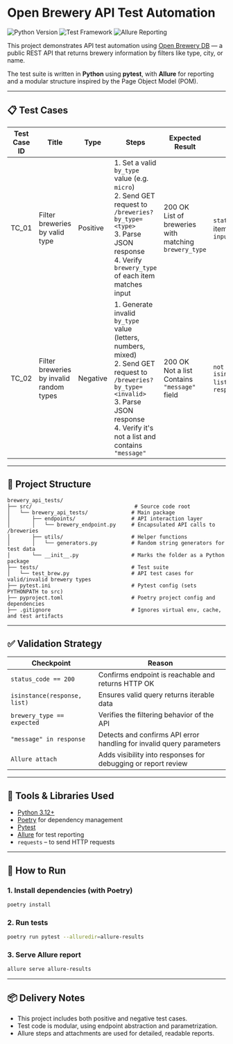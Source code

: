 # Open Brewery API Test Automation

![Python Version](https://img.shields.io/badge/python-3.12-blue)
![Test Framework](https://img.shields.io/badge/tested%20with-pytest-yellow)
![Allure Reporting](https://img.shields.io/badge/report-Allure-blueviolet)


This project demonstrates API test automation using [Open Brewery DB](https://www.openbrewerydb.org/) — a public REST API that returns brewery information by filters like type, city, or name.

The test suite is written in **Python** using **pytest**, with **Allure** for reporting and a modular structure inspired by the Page Object Model (POM).

---

## 📋 Test Cases

| Test Case ID | Title                                    | Type     | Steps                                                                                                          | Expected Result                                                                 | Validation                                           |
|--------------|------------------------------------------|----------|----------------------------------------------------------------------------------------------------------------|----------------------------------------------------------------------------------|------------------------------------------------------|
| TC_01        | Filter breweries by valid type           | Positive | 1. Set a valid `by_type` value (e.g. `micro`) <br> 2. Send GET request to `/breweries?by_type=<type>` <br> 3. Parse JSON response <br> 4. Verify `brewery_type` of each item matches input | 200 OK <br> List of breweries with matching `brewery_type`                      | `status_code == 200`, each item has `brewery_type == input` |
| TC_02        | Filter breweries by invalid random types | Negative | 1. Generate invalid `by_type` value (letters, numbers, mixed) <br> 2. Send GET request to `/breweries?by_type=<invalid>` <br> 3. Parse JSON response <br> 4. Verify it's not a list and contains `"message"` | 200 OK <br> Not a list <br> Contains `"message"` field                          | `not isinstance(response.json(), list)` and `"message" in response` |


---

## 🧪 Project Structure

```
brewery_api_tests/
├── src/                                 # Source code root
│   └── brewery_api_tests/              # Main package
│       ├── endpoints/                  # API interaction layer
│       │   └── brewery_endpoint.py     # Encapsulated API calls to /breweries
│       ├── utils/                      # Helper functions
│       │   └── generators.py           # Random string generators for test data
│       └── __init__.py                 # Marks the folder as a Python package
├── tests/                              # Test suite
│   └── test_brew.py                    # API test cases for valid/invalid brewery types
├── pytest.ini                          # Pytest config (sets PYTHONPATH to src)
├── pyproject.toml                      # Poetry project config and dependencies
├── .gitignore                          # Ignores virtual env, cache, and test artifacts
```

---

## ✅ Validation Strategy

| Checkpoint                   | Reason                                                                 |
|-----------------------------|------------------------------------------------------------------------|
| `status_code == 200`        | Confirms endpoint is reachable and returns HTTP OK                     |
| `isinstance(response, list)`| Ensures valid query returns iterable data                              |
| `brewery_type == expected`  | Verifies the filtering behavior of the API                             |
| `"message" in response`     | Detects and confirms API error handling for invalid query parameters   |
| `Allure attach`             | Adds visibility into responses for debugging or report review          |

---

## 🧰 Tools & Libraries Used

- [Python 3.12+](https://www.python.org/)
- [Poetry](https://python-poetry.org/) for dependency management
- [Pytest](https://docs.pytest.org/)
- [Allure](https://docs.qameta.io/allure/) for test reporting
- `requests` – to send HTTP requests

---

## 🚀 How to Run

### 1. Install dependencies (with Poetry)
```bash
poetry install
```

### 2. Run tests
```bash
poetry run pytest --alluredir=allure-results
```

### 3. Serve Allure report
```bash
allure serve allure-results
```

---

## 📦 Delivery Notes

- This project includes both positive and negative test cases.
- Test code is modular, using endpoint abstraction and parametrization.
- Allure steps and attachments are used for detailed, readable reports.

